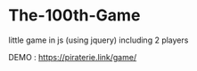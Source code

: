 # The-100th-Game
little game in js (using jquery) including 2 players

DEMO : https://piraterie.link/game/
